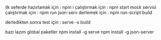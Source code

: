 ilk seferde hazırlamak için : npm i
çalıştırmak için : npm start
mock servisi çalıştırmak için : npm run json-serv
derlemek için : npm run-script build

derledikten sonra test için : serve -s build


bazı lazım global paketler
npm install -g serve
npm install -g json-server
